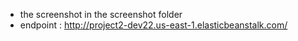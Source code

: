 - the screenshot in the screenshot folder
- endpoint : http://project2-dev22.us-east-1.elasticbeanstalk.com/
